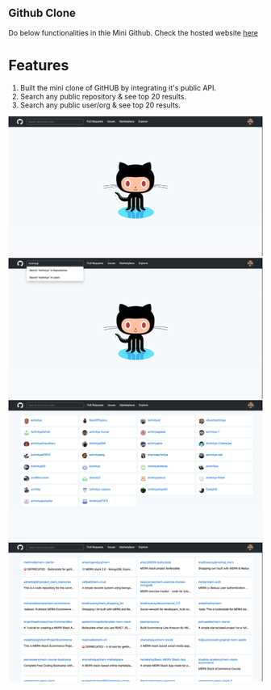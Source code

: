 ## Github Clone

Do below functionalities in thie Mini Github. Check the hosted website [here](https://vibrantachintya.github.io/github-clone/)

# Features

1. Built the mini clone of GitHUB by integrating it's public API.
2. Search any public repository & see top 20 results.
3. Search any public user/org & see top 20 results.

![](https://raw.githubusercontent.com/vibrantachintya/github-clone/master/images/github_clone_screenshot1.png)
![](https://raw.githubusercontent.com/vibrantachintya/github-clone/master/images/github_clone_screenshot2.png)
![](https://raw.githubusercontent.com/vibrantachintya/github-clone/master/images/github_clone_screenshot3.png)
![](https://raw.githubusercontent.com/vibrantachintya/github-clone/master/images/github_clone_screenshot4.png)
